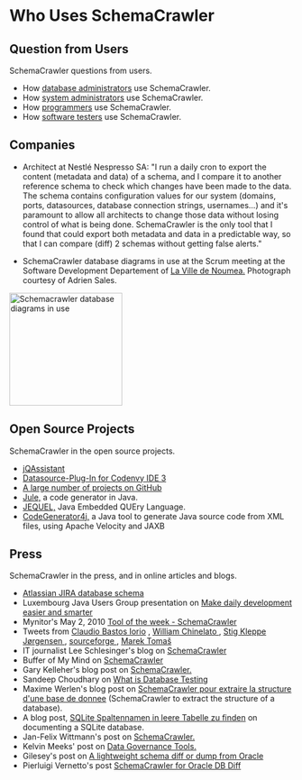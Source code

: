 # Who Uses SchemaCrawler

## Question from Users

SchemaCrawler questions from users.

-  How [database administrators](http://dba.stackexchange.com/search?q=schemacrawler) use SchemaCrawler. 
-  How [system administrators](http://serverfault.com/search?q=schemacrawler) use SchemaCrawler. 
-  How [programmers](http://stackoverflow.com/search?q=schemacrawler) use SchemaCrawler. 
-  How [software testers](http://sqa.stackexchange.com/search?q=schemacrawler) use SchemaCrawler. 

## Companies

- Architect at Nestlé Nespresso SA: 
"I run a daily cron to export the content (metadata and data) of a 
schema, and I compare it to another reference schema to check which 
changes have been made to the data. The schema contains configuration 
values for our system (domains, ports, datasources, database connection 
strings, usernames...) and it's paramount to allow all architects to 
change those data without losing control of what is being done. 
SchemaCrawler is the only tool that I found that could export both 
metadata and data in a predictable way, so that I can compare (diff) 2 
schemas without getting false alerts." 

- SchemaCrawler database diagrams in use at the Scrum meeting at the Software
Development Departement of [La Ville de Noumea.](http://www.noumea.nc/)
Photograph courtesy of Adrien Sales.

<a href="images/SchemaCrawler_Noumea.jpg" data-toggle="lightbox" title="Schemacrawler database diagrams in use">                    
  <img src="images/SchemaCrawler_Noumea.jpg" width="200" alt="Schemacrawler database diagrams in use" />
</a>

## Open Source Projects

SchemaCrawler in the open source projects.

- [jQAssistant](http://jqassistant.org/)
- [Datasource-Plug-In for Codenvy IDE 3](https://codenvy.com/)
- [A large number of projects on GitHub](http://github.com/search?l=&o=desc&q=schemacrawler.schema&ref=advsearch&s=indexed&type=Code&utf8=%E2%9C%93)
- [Jule,](http://code.google.com/p/jule/) a code generator in Java. 
- [JEQUEL,](http://www.jequel.de/) Java Embedded QUEry Language. 
- [CodeGenerator4j,](http://code.google.com/p/anhquan/wiki/CodeGenerator4j) a Java tool to 
   generate Java source code from XML files, using Apache Velocity and JAXB

## Press

SchemaCrawler in the press, and in online articles and blogs.

-  [ Atlassian JIRA database schema ](https://developer.atlassian.com/display/JIRADEV/Database+Schema)
-  Luxembourg Java Users Group presentation on [ Make daily development easier and smarter ](http://www.yajug.org/confluence/download/attachments/917512/20081016_Eclipse_SDK.pdf?version=1)
-  Mynitor's May 2, 2010 [ Tool of the week - SchemaCrawler ](http://www.mynitor.com/2010/05/02/tool-of-the-week-schemacrawler/)
-  Tweets from [Claudio Bastos Iorio](https://twitter.com/selecters75/status/218357126823817218) , [ William Chinelato ](http://twitter.com/willchinelato/status/12117092941) , [ Stig Kleppe Jørgensen ](http://twitter.com/#!/stigkj/statuses/70973992479109121) , [ sourceforge ](http://twitter.com/#!/sourceforge/statuses/75995352091729921) , [ Marek Tomaš ](https://twitter.com/marektomas/status/240462380365119489)
-  IT journalist Lee Schlesinger's blog on [ SchemaCrawler ](http://www.schlesinger.us/?p=650)
-  Buffer of My Mind on [ SchemaCrawler ](http://mindbuffer.wordpress.com/2010/10/14/schema-crawler/)
-  Gary Kelleher's blog post on [SchemaCrawler.](http://www.garykelleher.net/wp/?p=4)
-  Sandeep Choudhary on [ What is Database Testing ](http://manualandmobiletesting.blogspot.com/2014/08/what-is-database-testing.html)
-  Maxime Werlen's blog post on [SchemaCrawler pour extraire la structure d'une base de donnee](http://mwerlen.blogspot.com/2011/04/schemacrawler-pour-extraire-la.html) (SchemaCrawler to extract the structure of a database). 
-  A blog post, [SQLite Spaltennamen in leere Tabelle zu finden](http://de.softuses.com/120034) on documenting a SQLite database. 
-  Jan-Felix Wittmann's post on [SchemaCrawler.](https://plus.google.com/100783002584203158903/posts/bW8K8Xn5qJm)
-  Kelvin Meeks' post on [Data Governance Tools.](http://intltechventures.blogspot.com/2012/08/2012-08-22-wednesday-data-governance.html)
-  Gilesey's post on [A lightweight schema diff or dump from Oracle](https://gilesey.wordpress.com/2012/11/15/a-lightweight-schema-diff-or-dump-from-oracle/)
-  Pierluigi Vernetto's post [SchemaCrawler for Oracle DB Diff](http://www.javamonamour.org/2014/06/schemacrawler-for-oracle-db-diff.html)

